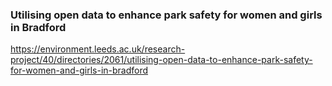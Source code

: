 ### Utilising open data to enhance park safety for women and girls in Bradford

https://environment.leeds.ac.uk/research-project/40/directories/2061/utilising-open-data-to-enhance-park-safety-for-women-and-girls-in-bradford



